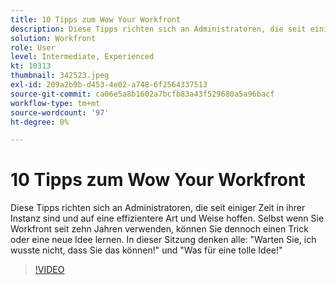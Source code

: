 ```yaml
---
title: 10 Tipps zum Wow Your Workfront
description: Diese Tipps richten sich an Administratoren, die seit einiger Zeit in ihrer Instanz sind und auf eine effizientere Art und Weise hoffen.
solution: Workfront
role: User
level: Intermediate, Experienced
kt: 10313
thumbnail: 342523.jpeg
exl-id: 209a2b9b-d453-4e02-a748-6f2564337513
source-git-commit: ca06e5a8b1602a7bcfb83a43f529680a5a96bacf
workflow-type: tm+mt
source-wordcount: '97'
ht-degree: 0%

---
```


# 10 Tipps zum Wow Your Workfront

Diese Tipps richten sich an Administratoren, die seit einiger Zeit in ihrer Instanz sind und auf eine effizientere Art und Weise hoffen. Selbst wenn Sie Workfront seit zehn Jahren verwenden, können Sie dennoch einen Trick oder eine neue Idee lernen. In dieser Sitzung denken alle: &quot;Warten Sie, ich wusste nicht, dass Sie das können!&quot; und &quot;Was für eine tolle Idee!&quot;

>[!VIDEO](https://video.tv.adobe.com/v/342523/?quality=12&learn=on)

